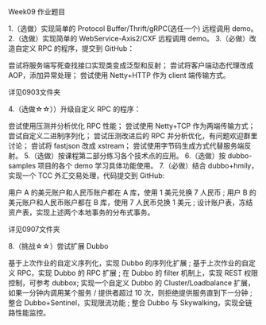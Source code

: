 Week09 作业题目

1.（选做）实现简单的 Protocol Buffer/Thrift/gRPC(选任一个) 远程调用 demo。
2.（选做）实现简单的 WebService-Axis2/CXF 远程调用 demo。
3.（必做）改造自定义 RPC 的程序，提交到 GitHub：

尝试将服务端写死查找接口实现类变成泛型和反射；
尝试将客户端动态代理改成 AOP，添加异常处理；
尝试使用 Netty+HTTP 作为 client 端传输方式。

详见0903文件夹

4.（选做☆☆））升级自定义 RPC 的程序：

尝试使用压测并分析优化 RPC 性能；
尝试使用 Netty+TCP 作为两端传输方式；
尝试自定义二进制序列化；
尝试压测改进后的 RPC 并分析优化，有问题欢迎群里讨论；
尝试将 fastjson 改成 xstream；
尝试使用字节码生成方式代替服务端反射。
5.（选做）按课程第二部分练习各个技术点的应用。
6.（选做）按 dubbo-samples 项目的各个 demo 学习具体功能使用。
7.（必做）结合 dubbo+hmily，实现一个 TCC 外汇交易处理，代码提交到 GitHub:

用户 A 的美元账户和人民币账户都在 A 库，使用 1 美元兑换 7 人民币 ;
用户 B 的美元账户和人民币账户都在 B 库，使用 7 人民币兑换 1 美元 ;
设计账户表，冻结资产表，实现上述两个本地事务的分布式事务。

详见0907文件夹

8.（挑战☆☆）尝试扩展 Dubbo

基于上次作业的自定义序列化，实现 Dubbo 的序列化扩展 ;
基于上次作业的自定义 RPC，实现 Dubbo 的 RPC 扩展 ;
在 Dubbo 的 filter 机制上，实现 REST 权限控制，可参考 dubbox;
实现一个自定义 Dubbo 的 Cluster/Loadbalance 扩展，如果一分钟内调用某个服务 / 提供者超过 10 次，则拒绝提供服务直到下一分钟 ;
整合 Dubbo+Sentinel，实现限流功能 ;
整合 Dubbo 与 Skywalking，实现全链路性能监控。